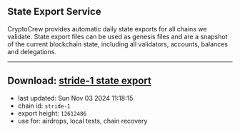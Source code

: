 ## State Export Service
CryptoCrew provides automatic daily state exports for all chains we validate. State export files can be used as genesis files and are a snapshot of the current blockchain state, including all validators, accounts, balances and delegations.

---
**Download: [stride-1 state export](https://dl-eu2.ccvalidators.com/SERVICE/stride/stride-1_export_12612486.json)**
---

- last updated: Sun Nov 03 2024 11:18:15
- chain id: `stride-1`
- export height: `12612486`
- use for: airdrops, local tests, chain recovery
